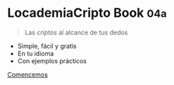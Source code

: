 # LocademiaCripto Book <small>04a</small>

>Las _criptos_ al alcance de tus dedos

- Simple, fácil y gratis
- En tu idioma
- Con ejemplos prácticos

[Comencemos](#curso)
